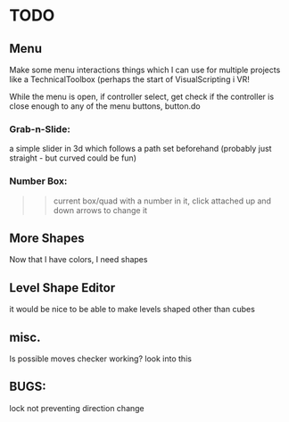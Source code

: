 # TODO

## Menu

Make some menu interactions things which I can use for multiple projects like a TechnicalToolbox (perhaps the start of VisualScripting i VR!

While the menu is open, if controller select, get check if the controller is close enough to any of the menu buttons, button.do

### Grab-n-Slide:
a simple slider in 3d which follows a path set beforehand (probably just straight - but curved could be fun)

### Number Box:
>>current  box/quad with a number in it, click attached up and down arrows to change it

## More Shapes
Now that I have colors, I need shapes

## Level Shape Editor
it would be nice to be able to make levels shaped other than cubes


## misc.

Is possible moves checker working? look into this


## BUGS:

lock not preventing direction change	